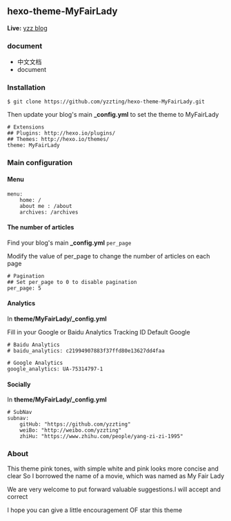 ## hexo-theme-MyFairLady

**Live:** [yzz blog](http://www.yzz1995.cn)

### document

* 中文文档
* document

### Installation

    $ git clone https://github.com/yzzting/hexo-theme-MyFairLady.git

Then update your blog's main **_config.yml** to set the theme to MyFairLady    

    # Extensions
    ## Plugins: http://hexo.io/plugins/
    ## Themes: http://hexo.io/themes/
    theme: MyFairLady

### Main configuration

#### Menu

    menu:
        home: /
        about me : /about
        archives: /archives

####  The number of articles

Find your blog's main **_config.yml**  ``` per_page ```

Modify the value of per_page to change the number of articles on each page

    # Pagination
    ## Set per_page to 0 to disable pagination
    per_page: 5

#### Analytics

In  **theme/MyFairLady/_config.yml**

Fill in your Google or Baidu Analytics Tracking ID Default Google

    # Baidu Analytics
    # baidu_analytics: c21994907883f37ffd80e13627dd4faa

    # Google Analytics
    google_analytics: UA-75314797-1

#### Socially

In  **theme/MyFairLady/_config.yml**

    # SubNav
    subnav:
        gitHub: "https://github.com/yzzting"
        weiBo: "http://weibo.com/yzzting"
        zhiHu: "https://www.zhihu.com/people/yang-zi-zi-1995"

### About

This theme pink tones, with simple white and pink looks more concise and clear So I borrowed the name of a movie, which was named as My Fair Lady

We are very welcome to put forward valuable suggestions.I will accept and correct

I hope you can give a little encouragement OF star this theme  
